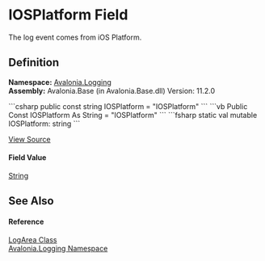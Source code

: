 # IOSPlatform Field


The log event comes from iOS Platform.



## Definition
**Namespace:** <a href="N_Avalonia_Logging">Avalonia.Logging</a>  
**Assembly:** Avalonia.Base (in Avalonia.Base.dll) Version: 11.2.0

<Tabs groupId="api-code-preview">
<TabItem value="csharp" label="C#">
```csharp
public const string IOSPlatform = "IOSPlatform"
```
</TabItem>
<TabItem value="vb" label="VB">
```vb
Public Const IOSPlatform As String = "IOSPlatform"
```
</TabItem>
<TabItem value="fsharp" label="F#">
```fsharp
static val mutable IOSPlatform: string
```
</TabItem>
</Tabs>



<a href="https://github.com/AvaloniaUI/Avalonia/tree/master/src/Avalonia.Base/Logging/LogArea.cs" title="View the source code">View Source</a>



#### Field Value
<a href="https://learn.microsoft.com/dotnet/api/system.string" target="_blank" rel="noopener noreferrer">String</a>

## See Also


#### Reference
<a href="T_Avalonia_Logging_LogArea">LogArea Class</a>  
<a href="N_Avalonia_Logging">Avalonia.Logging Namespace</a>  
